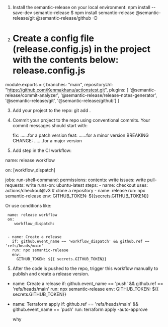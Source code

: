 1. Install the semantic-release on your local environment:
    npm install --save-dev semantic-release
    $ npm install semantic-release @semantic-release/git @semantic-release/github -D
2. Create a config file (release.config.js) in the project with the contents below:
     release.config.js
    ====================

module.exports = {
   branches: "main",
   repositoryUrl: "https://github.com/Kenmakhanu/actionstest.git",
   plugins: [
     '@semantic-release/commit-analyzer',
     '@semantic-release/release-notes-generator',
     '@semantic-release/git',
     '@semantic-release/github']
}

3. Add your project to the repo:
       git add .

4. Commit your project to the repo using conventional commits. Your commit messages should start with:

    fix:                  ......for a patch version
    feat:                  ......for a minor version
    BREAKING CHANGE:      .......for a major version

4. Add step in the CI workflow:

name: release workflow

on: [workflow_dispatch]

jobs:
  run-shell-command:
    permissions:
      contents: write
      issues: write
      pull-requests: write
    runs-on: ubuntu-latest
    steps:
      - name: checkout
        uses: actions/checkout@v3 # clone a repository
      - name: release
        run: npx semantic-release
        env:
          GITHUB_TOKEN: ${{secrets.GITHUB_TOKEN}}

Or use conditions like:

     name: release workflow
     on:
        workflow_dispatch:


     - name: Create a release
       if: github.event_name == 'workflow_dispatch' && github.ref == 'refs/heads/main'
       run: npx semantic-release
       env:
         GITHUB_TOKEN: ${{ secrets.GITHUB_TOKEN}}

5. After the code is pushed to the repo, trigger this workflow manually to publish and create a release version.
  


- name: Create a release
  if: github.event_name == 'push' && github.ref == 'refs/heads/main'
  run: npx semantic-release
  env:
    GITHUB_TOKEN: ${{ secrets.GITHUB_TOKEN}}
- name: Terraform apply
  if: github.ref == 'refs/heads/main' && github.event_name == 'push'
  run: terraform apply -auto-approve

  why